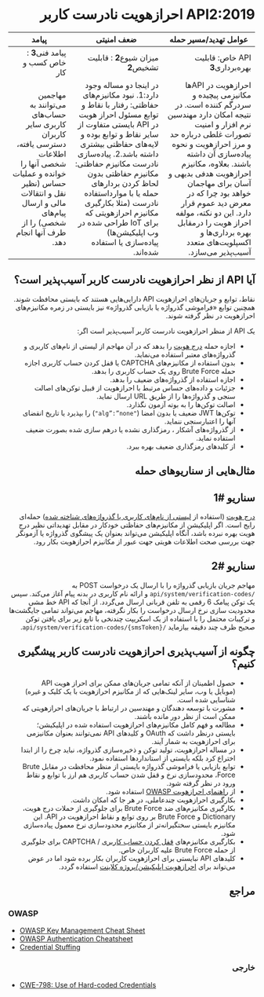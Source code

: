 <div dir="rtl" align='right'>

API2:2019 احرازهویت نادرست کاربر
====================================

| عوامل تهدید/مسیر حمله | ضعف امنیتی | پیامد |
| - | - | - |
| API خاص: قابلیت بهره‌برداری**3** | میزان شیوع**2** : قابلیت تشخیص**2** | پیامد فنی**3** : خاص کسب و کار |
|احرازهویت در APIها مکانیزمی پیچیده و سردرگم کننده است. در نتیجه امکان دارد مهندسین نرم افزار و امنیت تصورات غلطی درباره حد و مرز احرازهویت و نحوه ‌پیاده‌سازی آن داشته باشند. بعلاوه، مکانیزم احرازهویت هدفی بدیهی و آسان برای مهاجمان خواهد بود چرا که در معرض دید عموم قرار دارد. این دو نکته، مولفه احراز هویت را درمقابل بهره برداری‌ها و اکسپلویت‌های متعدد آسیب‌پذیر می‌سازد.|در اینجا دو مساله وجود دارد:1. نبود مکانیزم‌های حفاظتی: رفتار با نقاط و توابع مسئول احراز هویت در API بایستی متفاوت از سایر نقاط و توابع  بوده و لایه‌های حفاظتی بیشتری داشته باشد.2. ‌پیاده‌سازی نادرست مکانیزم حفاظتی: مکانیزم حفاظتی بدون لحاظ کردن بردارهای حمله  یا با موارداستفاده  نادرست (مثلا بکارگیری مکانیزم احرازهویتی که برای IoT طراحی شده در وب اپلیکیشن‌ها) ‌پیاده‌سازی یا استفاده شده‌اند.|مهاجمین می‌توانند به حساب‌های کاربری سایر کاربران دسترسی یافته، اطلاعات شخصی آنها را خوانده و عملیات حساس (نظیر نقل و انتقالات مالی و ارسال پیام‌های شخصی) را از طرف آنها انجام دهد.|

## آیا API از نظر احرازهویت نادرست کاربر  آسیب‌پذیر است؟

نقاط، توابع و جریان‌های احرازهویت API دارایی‌هایی هستند که بایستی محافظت شوند. همچنین توابع «فراموشی گذرواژه یا بازیابی گذرواژه» نیز بایستی در زمره مکانیزم‌های احرازهویت در نظر گرفته شوند.

یک API از منظر احرازهویت نادرست کاربر آسیب‌پذیر است اگر:
* اجازه حمله [درج هویت][1]  را بدهد که در آن مهاجم از لیستی از نام‌های کاربری و گذرواژه‌های معتبر استفاده می‌نماید.
* بدون استفاده از مکانیزم‌های CAPTCHA یا قفل کردن حساب کاربری  اجازه حمله Brute Force روی یک حساب کاربری را بدهد.
* اجازه استفاده از گذرواژه‌های ضعیف را بدهد.
* جزئیات و داده‌های حساس مرتبط با احرازهویت از قبیل توکن‌های اصالت سنجی و گذرواژه‌ها را از طریق URL ارسال نماید.
* اصالت توکن‌ها را به بوته آزمون نگذارد.
* توکن‌ها JWT ضعیف یا بدون امضا (`"alg”:”none"`) را بپذیرد یا تاریخ انقضای آنها را اعتبارسنجی ننماید.
* از گذرواژه‌های آشکار ، رمزگذاری نشده یا درهم سازی شده بصورت ضعیف  استفاده نماید.
* از کلیدهای رمزگذاری ضعیف بهره ببرد.

## مثال‌هایی از سناریوهای حمله

## سناریو #1

[درج هویت][1] (استفاده از [لیستی از نام‌های کاربری یا گذرواژه‌های شناخته شده][2]) حمله‌ای رایج است. اگر اپلیکیشن از مکانیزم‌های حفاظتی خودکار در مقابل تهدیداتی نظیر درج هویت بهره نبرده باشد، آنگاه اپلیکیشن می‌تواند بعنوان یک پیشگوی گذرواژه  یا آزمونگر جهت بررسی صحت اطلاعات هویتی جهت عبور از مکانیزم احرازهویت بکار رود.

## سناریو #2

مهاجم جریان بازیابی گذرواژه را با ارسال یک درخواست POST به `/api/system/verification-codes` و ارائه نام کاربری در بدنه پیام آغاز می‌کند. سپس یک توکن پیامک 6 رقمی به تلفن قربانی ارسال می‌گردد. از آنجا که API خط مشی محدودیت سازی نرخ ارسال درخواست را بکار نگرفته، مهاجم می‌تواند تمامی جایگشت‌ها و ترکیبات محتمل را با استفاده از یک اسکریپت چندنخی  با تابع زیر برای یافتن توکن صحیح ظرف چند دقیقه بیازماید `/api/system/verification-codes/{smsToken}`.

## چگونه از ‌آسیب‌پذیری احرازهویت نادرست کاربر پیشگیری کنیم؟

* حصول اطمینان از آنکه تمامی جریان‌های ممکن برای احراز هویت API (موبایل یا وب، سایر لینک‌هایی که از مکانیزم احرازهویت با یک کلیک و غیره) شناسایی شده است.
* مشورت با توسعه دهندگان و مهندسین در ارتباط با جریان‌های احرازهویتی که ممکن است از نظر دور مانده باشند.
* مطالعه و فهم کامل مکانیزم‌های احرازهویت استفاده شده در اپلیکیشن؛ بایستی درنظر داشت که OAuth و کلیدهای API نمی‌توانند بعنوان مکانیزمی برای احرازهویت به شمار آیند.
* در مساله احرازهویت، تولید توکن و ذخیره‌سازی گذرواژه، نباید چرخ را از ابتدا اختراع کرد بلکه بایستی از استانداردها استفاده نمود.
* توابع بازیابی یا فراموشی گذرواژه بایستی از منظر محافظت در مقابل Brute Force، محدودسازی نرخ و قفل شدن حساب کاربری هم ارز با توابع و نقاط ورود  در نظر گرفته شود.
* از [راهنمای احرازهویت OWASP][3] استفاده شود.
* بکارگیری احرازهویت چندعاملی، در هر جا که امکان داشت.
* بکارگیری مکانیزم‌های ضد Brute Force برای جلوگیری از حملات درج هویت، Dictionary و Brute Force بر روی توابع و نقاط احرازهویت در API. این مکانیزم بایستی سختگیرانه‌تر از مکانیزم محدودسازی نرخ معمول ‌پیاده‌سازی شود.
* بکارگیری مکانیزم‌های [قفل کردن حساب کاربری][4] / CAPTCHA برای جلوگیری از حمله Brute Force علیه کاربران خاص.
* کلیدهای API نبایستی برای احرازهویت کاربران بکار برده شود اما در عوض می‌تواند برای [احرازهویت اپلیکیشن/پروژه کلاینت][5] استفاده گردد.

## مراجع

</div>

### OWASP

* [OWASP Key Management Cheat Sheet][6]
* [OWASP Authentication Cheatsheet][3]
* [Credential Stuffing][1]

<div dir="rtl" align='right'>

### خارجی

</div>

* [CWE-798: Use of Hard-coded Credentials][7]

[1]: https://www.owasp.org/index.php/Credential_stuffing
[2]: https://github.com/danielmiessler/SecLists
[3]: https://cheatsheetseries.owasp.org/cheatsheets/Authentication_Cheat_Sheet.html
[4]: https://www.owasp.org/index.php/Testing_for_Weak_lock_out_mechanism_(OTG-AUTHN-003)
[5]: https://cloud.google.com/endpoints/docs/openapi/when-why-api-key
[6]: https://www.owasp.org/index.php/Key_Management_Cheat_Sheet
[7]: https://cwe.mitre.org/data/definitions/798.html

